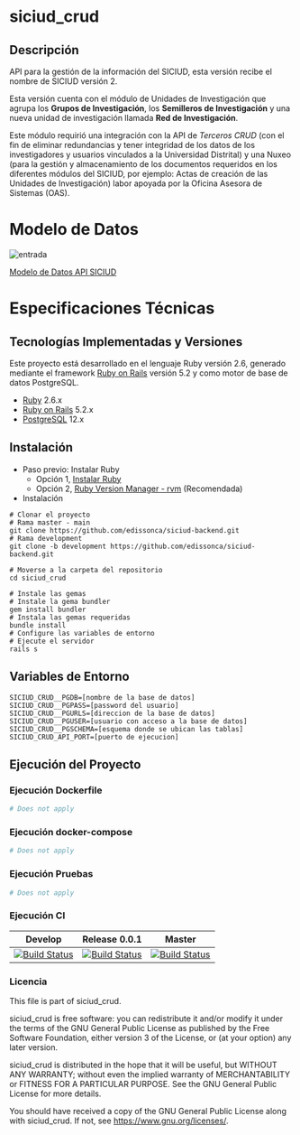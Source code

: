 # siciud_crud

## Descripción

API para la gestión de la información del SICIUD, esta versión recibe el nombre de SICIUD versión 2.

Esta versión cuenta con el módulo de Unidades de Investigación que agrupa los **Grupos de Investigación**, 
los **Semilleros de Investigación** y una nueva unidad de investigación llamada **Red de Investigación**.

Este módulo requirió una integración con la API de *Terceros CRUD* (con el fin de eliminar redundancias y 
tener integridad de los datos de los investigadores y usuarios vinculados a la Universidad Distrital) y 
una Nuxeo (para la gestión y almacenamiento de los documentos requeridos en los diferentes módulos del SICIUD,
por ejemplo: Actas de creación de las Unidades de Investigación) labor apoyada por la Oficina Asesora de Sistemas 
(OAS).

# Modelo de Datos

![entrada](https://github.com/edissonca/siciud-backend/blob/GROUP-003/docs/research-unit-ER.png)

[Modelo de Datos API SICIUD](https://github.com/edissonca/siciud-backend/blob/GROUP-003/docs/research-unit-ER.png)

# Especificaciones Técnicas

## Tecnologías Implementadas y Versiones

Este proyecto está desarrollado en el lenguaje Ruby versión 2.6, generado mediante el 
framework [Ruby on Rails](https://rubyonrails.org/) versión 5.2 y como motor de base de datos
PostgreSQL.

* [Ruby](https://www.ruby-lang.org/es/) 2.6.x
* [Ruby on Rails](https://rubyonrails.org/) 5.2.x
* [PostgreSQL](https://www.postgresql.org/) 12.x

## Instalación

* Paso previo: Instalar Ruby
    * Opción 1, [Instalar Ruby](https://www.ruby-lang.org/es/documentation/installation/)
    * Opción 2, [Ruby Version Manager - rvm](https://rvm.io/rvm/install) (Recomendada)
* Instalación
~~~
# Clonar el proyecto
# Rama master - main
git clone https://github.com/edissonca/siciud-backend.git
# Rama development
git clone -b development https://github.com/edissonca/siciud-backend.git

# Moverse a la carpeta del repositorio
cd siciud_crud

# Instale las gemas
# Instale la gema bundler
gem install bundler
# Instala las gemas requeridas
bundle install
# Configure las variables de entorno
# Ejecute el servidor
rails s
~~~

## Variables de Entorno
~~~
SICIUD_CRUD__PGDB=[nombre de la base de datos]
SICIUD_CRUD__PGPASS=[password del usuario]
SICIUD_CRUD__PGURLS=[direccion de la base de datos]
SICIUD_CRUD__PGUSER=[usuario con acceso a la base de datos]
SICIUD_CRUD__PGSCHEMA=[esquema donde se ubican las tablas]
SICIUD_CRUD_API_PORT=[puerto de ejecucion]
~~~

## Ejecución del Proyecto

### Ejecución Dockerfile

```bash
# Does not apply
```

### Ejecución docker-compose

```bash
# Does not apply
```

### Ejecución Pruebas

```bash
# Does not apply
```

### Ejecución CI

| Develop                                                                                                                                                                                                  | Release 0.0.1                                                                                                                                                                                                   | Master                                                                                                                                                                            |
| -------------------------------------------------------------------------------------------------------------------------------------------------------------------------------------------------------- | -------------------------------------------------------------------------------------------------------------------------------------------------------------------------------------------------------------- | --------------------------------------------------------------------------------------------------------------------------------------------------------------------------------- |
| [![Build Status](https://hubci.portaloas.udistrital.edu.co/api/badges/udistrital/siciud_crud/status.svg?ref=refs/heads/develop)](https://hubci.portaloas.udistrital.edu.co/udistrital/siciud_crud) | [![Build Status](https://hubci.portaloas.udistrital.edu.co/api/badges/udistrital/siciud_crud/status.svg?ref=refs/heads/release/0.0.1)](https://hubci.portaloas.udistrital.edu.co/udistrital/siciud_crud) | [![Build Status](https://hubci.portaloas.udistrital.edu.co/api/badges/udistrital/siciud_crud/status.svg)](https://hubci.portaloas.udistrital.edu.co/udistrital/siciud_crud) |

### Licencia

This file is part of siciud_crud.

siciud_crud is free software: you can redistribute it and/or modify it under the terms of the GNU General Public License as published by the Free Software Foundation, either version 3 of the License, or (at your option) any later version.

siciud_crud is distributed in the hope that it will be useful, but WITHOUT ANY WARRANTY; without even the implied warranty of MERCHANTABILITY or FITNESS FOR A PARTICULAR PURPOSE. See the GNU General Public License for more details.

You should have received a copy of the GNU General Public License along with siciud_crud. If not, see https://www.gnu.org/licenses/.



